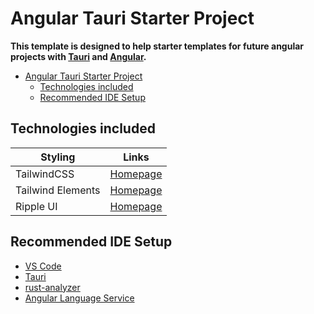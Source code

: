 # Angular Tauri Starter Project
**This template is designed to help starter templates for future angular projects with [Tauri](https://tauri.app/) and [Angular](https://angular.io/).**
- [Angular Tauri Starter Project](#angular-tauri-starter-project)
  - [Technologies included](#technologies-included)
  - [Recommended IDE Setup](#recommended-ide-setup)



## Technologies included

| Styling           | Links                                      |
| ----------------- | ------------------------------------------ |
| TailwindCSS       | [Homepage](https://tailwindcss.com/)       |
| Tailwind Elements | [Homepage](https://tailwind-elements.com/) |
| Ripple UI         | [Homepage](https://www.ripple-ui.com/)     |


## Recommended IDE Setup

- [VS Code](https://code.visualstudio.com/)
- [Tauri](https://marketplace.visualstudio.com/items?itemName=tauri-apps.tauri-vscode)
- [rust-analyzer](https://marketplace.visualstudio.com/items?itemName=rust-lang.rust-analyzer)
- [Angular Language Service](https://marketplace.visualstudio.com/items?itemName=Angular.ng-template)
